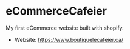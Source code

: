 # eCommerceCafeier
My first eCommerce website built with shopify.
- Website: https://www.boutiquelecafeier.ca/
